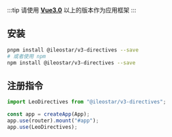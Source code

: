 :::tip
请使用 [**Vue3.0**](https://cn.vuejs.org/) 以上的版本作为应用框架
:::

## 安装

```bash
pnpm install @ileostar/v3-directives --save
# 或者使用 npm
npm install @ileostar/v3-directives --save
```

## 注册指令

```typescript {1,5}
import LeoDirectives from "@ileostar/v3-directives";

const app = createApp(App);
app.use(router).mount("#app");
app.use(LeoDirectives);
```
